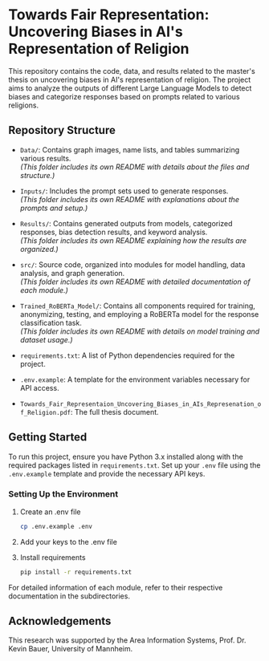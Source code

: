 # Towards Fair Representation:<br>Uncovering Biases in AI's Representation of Religion

This repository contains the code, data, and results related to the master's thesis on uncovering biases in AI's representation of religion. The project aims to analyze the outputs of different Large Language Models to detect biases and categorize responses based on prompts related to various religions.

## Repository Structure

- `Data/`: Contains graph images, name lists, and tables summarizing various results.  
  *(This folder includes its own README with details about the files and structure.)*
  
- `Inputs/`: Includes the prompt sets used to generate responses.  
  *(This folder includes its own README with explanations about the prompts and setup.)*

- `Results/`: Contains generated outputs from models, categorized responses, bias detection results, and keyword analysis.  
  *(This folder includes its own README explaining how the results are organized.)*

- `src/`: Source code, organized into modules for model handling, data analysis, and graph generation.  
  *(This folder includes its own README with detailed documentation of each module.)*

- `Trained_RoBERTa_Model/`: Contains all components required for training, anonymizing, testing, and employing a RoBERTa model for the response classification task.   
  *(This folder includes its own README with details on model training and dataset usage.)*

- `requirements.txt`: A list of Python dependencies required for the project.

- `.env.example`: A template for the environment variables necessary for API access.

- `Towards_Fair_Representaion_Uncovering_Biases_in_AIs_Represenation_of_Religion.pdf`: The full thesis document.

## Getting Started

To run this project, ensure you have Python 3.x installed along with the required packages listed in `requirements.txt`. Set up your `.env` file using the `.env.example` template and provide the necessary API keys.

### Setting Up the Environment

1. Create an .env file
    ```bash
    cp .env.example .env
    ```
   
2. Add your keys to the .env file

3. Install requirements
    ```bash
    pip install -r requirements.txt
    ```

For detailed information of each module, refer to their respective documentation in the subdirectories.

## Acknowledgements

This research was supported by the Area Information Systems, Prof. Dr. Kevin Bauer, University of Mannheim.